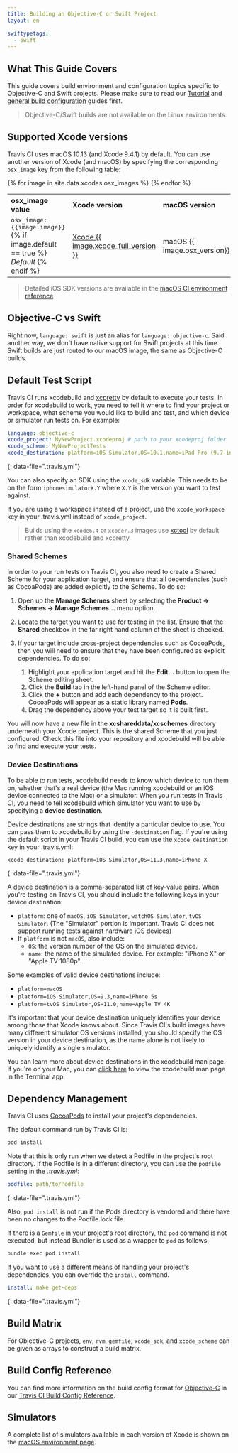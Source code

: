 ```yaml
---
title: Building an Objective-C or Swift Project
layout: en

swiftypetags:
  - swift
---
```


## What This Guide Covers

This guide covers build environment and configuration topics specific to
Objective-C and Swift projects. Please make sure to read our [Tutorial](/user/tutorial/) and [general build
configuration](/user/customizing-the-build/) guides first.

> Objective-C/Swift builds are not available on the Linux environments.

## Supported Xcode versions

Travis CI uses macOS 10.13 (and Xcode 9.4.1) by default. You can use another
version of Xcode (and macOS) by specifying the corresponding `osx_image` key from
the following table:

<table>

<tr align="left"><th>osx_image value</th><th>Xcode version</th><th>macOS version</th></tr>
{% for image in site.data.xcodes.osx_images %}
<tr>
  <td><code>osx_image: {{image.image}}</code>{% if image.default == true %}  <em>Default</em> {% endif %}</td>
  <td><a href="/user/reference/osx/#xcode-{{image.xcode | downcase | remove:'.' | remove: '-'}}">Xcode {{ image.xcode_full_version }}</a></td>
  <td>macOS {{ image.osx_version}}
  </td></tr>
{% endfor %}
</table>

> Detailed iOS SDK versions are available in the [macOS CI environment
> reference](/user/reference/osx/#xcode-version)

## Objective-C vs Swift

Right now, `language: swift` is just an alias for `language: objective-c`. Said another way, we don't have native support for Swift projects at this time. Swift builds are just routed to our macOS image, the same as Objective-C builds.

## Default Test Script

Travis CI runs xcodebuild and [xcpretty](https://github.com/supermarin/xcpretty) by default to
execute your tests. In order for xcodebuild to work, you need to tell it where to
find your project or workspace, what scheme you would like to build and test, and which
device or simulator run tests on. For example:

```yaml
language: objective-c
xcode_project: MyNewProject.xcodeproj # path to your xcodeproj folder
xcode_scheme: MyNewProjectTests
xcode_destination: platform=iOS Simulator,OS=10.1,name=iPad Pro (9.7-inch)
```
{: data-file=".travis.yml"}

You can also specify an SDK using the `xcode_sdk` variable. This needs to be on
the form `iphonesimulatorX.Y` where `X.Y` is the version you want to test
against.

If you are using a workspace instead of a project, use the `xcode_workspace`
key in your .travis.yml instead of `xcode_project`.

> Builds using the `xcode6.4` or `xcode7.3` images use
> [xctool](https://github.com/facebook/xctool) by default rather
> than xcodebuild and xcpretty.

### Shared Schemes

In order to your run tests on Travis CI, you also need to create a Shared
Scheme for your application target, and ensure that all dependencies (such as
CocoaPods) are added explicitly to the Scheme. To do so:

1. Open up the **Manage Schemes** sheet by selecting the **Product → Schemes →
   Manage Schemes…** menu option.
2. Locate the target you want to use for testing in the list. Ensure that the
   **Shared** checkbox in the far right hand column of the sheet is checked.
3. If your target include cross-project dependencies such as CocoaPods, then
   you will need to ensure that they have been configured as explicit
   dependencies. To do so:

   1. Highlight your application target and hit the **Edit…** button to
      open the Scheme editing sheet.
   2. Click the **Build** tab in the left-hand panel of the Scheme editor.
   3. Click the **+** button and add each dependency to the project.
      CocoaPods will appear as a static library named **Pods**.
   4. Drag the dependency above your test target so it is built first.

You will now have a new file in the **xcshareddata/xcschemes** directory
underneath your Xcode project. This is the shared Scheme that you just
configured. Check this file into your repository and xcodebuild will be able to
find and execute your tests.

### Device Destinations

To be able to run tests, xcodebuild needs to know which device to run them on, whether
that's a real device (the Mac running xcodebuild or an iOS device connected to the Mac)
or a simulator. When you run tests in Travis CI, you need to tell xcodebuild which
simulator you want to use by specifying a **device destination**.

Device destinations are strings that identify a particular device to use. You can pass
them to xcodebuild by using the `-destination` flag. If you're using the default script
in your Travis CI build, you can use the `xcode_destination` key in your .travis.yml:

```
xcode_destination: platform=iOS Simulator,OS=11.3,name=iPhone X
```
{: data-file=".travis.yml"}

A device destination is a comma-separated list of key-value pairs. When you're testing
on Travis CI, you should include the following keys in your device destination:

- `platform`: one of `macOS`, `iOS Simulator`, `watchOS Simulator`, `tvOS Simulator`.
  (The "Simulator" portion is important. Travis CI does not support running tests against
  hardware iOS devices)
- If `platform` is not `macOS`, also include:
  - `OS`: the version number of the OS on the simulated device.
  - `name`: the name of the simulated device. For example: "iPhone X" or "Apple TV 1080p".

Some examples of valid device destinations include:

- `platform=macOS`
- `platform=iOS Simulator,OS=9.3,name=iPhone 5s`
- `platform=tvOS Simulator,OS=11.0,name=Apple TV 4K`

It's important that your device destination uniquely identifies your device among those
that Xcode knows about. Since Travis CI's build images have many different simulator
OS versions installed, you should specify the OS version in your device destination, as
the name alone is not likely to uniquely identify a single simulator.

You can learn more about device destinations in the xcodebuild man page. If you're on your
Mac, you can [click here](x-man-page://xcodebuild) to view the xcodebuild man page in the
Terminal app.

## Dependency Management

Travis CI uses [CocoaPods](http://cocoapods.org/) to install your project's
dependencies.

The default command run by Travis CI is:

```bash
pod install
```

Note that this is only run when we detect a Podfile in the project's root
directory. If the Podfile is in a different directory, you can use the `podfile`
setting in the *.travis.yml*:

```yaml
podfile: path/to/Podfile
```
{: data-file=".travis.yml"}

Also, `pod install` is not run if the Pods directory is vendored and there have
been no changes to the Podfile.lock file.

If there is a `Gemfile` in your project's root directory, the `pod` command is
not executed, but instead Bundler is used as a wrapper to `pod` as follows:

```bash
bundle exec pod install
```

If you want to use a different means of handling your project's dependencies,
you can override the `install` command.

```yaml
install: make get-deps
```
{: data-file=".travis.yml"}

## Build Matrix

For Objective-C projects, `env`, `rvm`, `gemfile`, `xcode_sdk`, and
`xcode_scheme` can be given as arrays to construct a build matrix.

## Build Config Reference

You can find more information on the build config format for [Objective-C](https://config.travis-ci.com/ref/language/objective-c) in our [Travis CI Build Config Reference](https://config.travis-ci.com/).

## Simulators

A complete list of simulators available in each version of Xcode is shown on the [macOS environment page](/user/reference/osx/#xcode-version).
